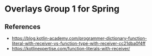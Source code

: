 # Overlays Group 1 for Spring

## References

- https://blog.kotlin-academy.com/programmer-dictionary-function-literal-with-receiver-vs-function-type-with-receiver-cc21dba0f4ff
- https://kotlinexpertise.com/function-literals-with-receiver/
